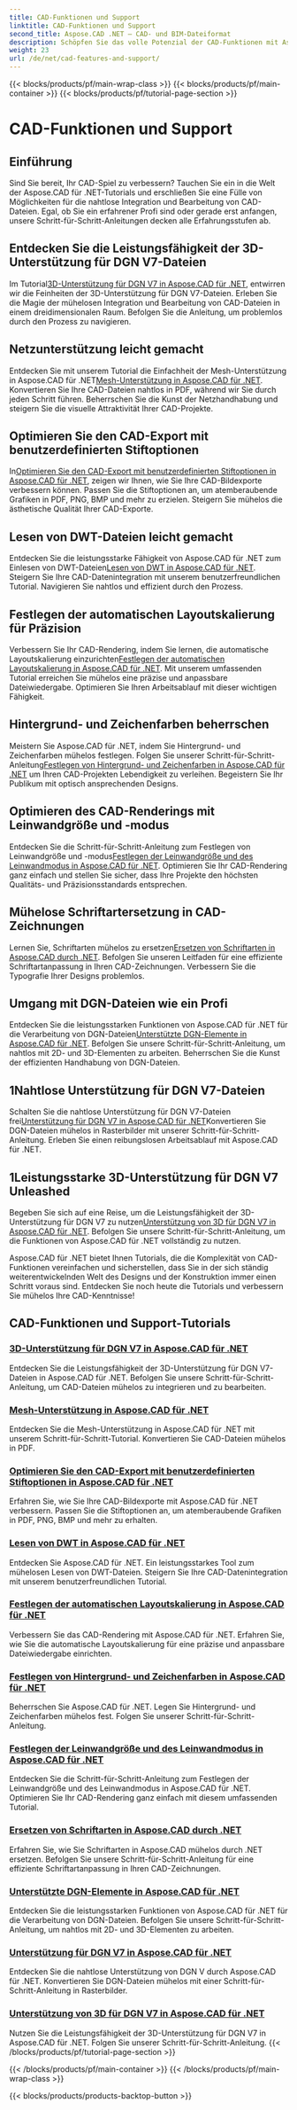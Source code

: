 ```yaml
---
title: CAD-Funktionen und Support
linktitle: CAD-Funktionen und Support
second_title: Aspose.CAD .NET – CAD- und BIM-Dateiformat
description: Schöpfen Sie das volle Potenzial der CAD-Funktionen mit Aspose.CAD für .NET-Tutorials aus. Erfahren Sie mühelos 3D-Unterstützung für DGN V7, Netzhandhabung, Stiftanpassung und mehr.
weight: 23
url: /de/net/cad-features-and-support/
---
```


{{< blocks/products/pf/main-wrap-class >}}
{{< blocks/products/pf/main-container >}}
{{< blocks/products/pf/tutorial-page-section >}}

# CAD-Funktionen und Support


## Einführung

Sind Sie bereit, Ihr CAD-Spiel zu verbessern? Tauchen Sie ein in die Welt der Aspose.CAD für .NET-Tutorials und erschließen Sie eine Fülle von Möglichkeiten für die nahtlose Integration und Bearbeitung von CAD-Dateien. Egal, ob Sie ein erfahrener Profi sind oder gerade erst anfangen, unsere Schritt-für-Schritt-Anleitungen decken alle Erfahrungsstufen ab.

## Entdecken Sie die Leistungsfähigkeit der 3D-Unterstützung für DGN V7-Dateien

 Im Tutorial[3D-Unterstützung für DGN V7 in Aspose.CAD für .NET](./3d-support-for-dgn-v7/), entwirren wir die Feinheiten der 3D-Unterstützung für DGN V7-Dateien. Erleben Sie die Magie der mühelosen Integration und Bearbeitung von CAD-Dateien in einem dreidimensionalen Raum. Befolgen Sie die Anleitung, um problemlos durch den Prozess zu navigieren.

## Netzunterstützung leicht gemacht

 Entdecken Sie mit unserem Tutorial die Einfachheit der Mesh-Unterstützung in Aspose.CAD für .NET[Mesh-Unterstützung in Aspose.CAD für .NET](./mesh-support/). Konvertieren Sie Ihre CAD-Dateien nahtlos in PDF, während wir Sie durch jeden Schritt führen. Beherrschen Sie die Kunst der Netzhandhabung und steigern Sie die visuelle Attraktivität Ihrer CAD-Projekte.

## Optimieren Sie den CAD-Export mit benutzerdefinierten Stiftoptionen

 In[Optimieren Sie den CAD-Export mit benutzerdefinierten Stiftoptionen in Aspose.CAD für .NET](./pen-support-in-export/), zeigen wir Ihnen, wie Sie Ihre CAD-Bildexporte verbessern können. Passen Sie die Stiftoptionen an, um atemberaubende Grafiken in PDF, PNG, BMP und mehr zu erzielen. Steigern Sie mühelos die ästhetische Qualität Ihrer CAD-Exporte.

## Lesen von DWT-Dateien leicht gemacht

Entdecken Sie die leistungsstarke Fähigkeit von Aspose.CAD für .NET zum Einlesen von DWT-Dateien[Lesen von DWT in Aspose.CAD für .NET](./reading-dwt/). Steigern Sie Ihre CAD-Datenintegration mit unserem benutzerfreundlichen Tutorial. Navigieren Sie nahtlos und effizient durch den Prozess.

## Festlegen der automatischen Layoutskalierung für Präzision

 Verbessern Sie Ihr CAD-Rendering, indem Sie lernen, die automatische Layoutskalierung einzurichten[Festlegen der automatischen Layoutskalierung in Aspose.CAD für .NET](./setting-auto-layout-scaling/). Mit unserem umfassenden Tutorial erreichen Sie mühelos eine präzise und anpassbare Dateiwiedergabe. Optimieren Sie Ihren Arbeitsablauf mit dieser wichtigen Fähigkeit.

## Hintergrund- und Zeichenfarben beherrschen

 Meistern Sie Aspose.CAD für .NET, indem Sie Hintergrund- und Zeichenfarben mühelos festlegen. Folgen Sie unserer Schritt-für-Schritt-Anleitung[Festlegen von Hintergrund- und Zeichenfarben in Aspose.CAD für .NET](./setting-background-and-drawing-colors/) um Ihren CAD-Projekten Lebendigkeit zu verleihen. Begeistern Sie Ihr Publikum mit optisch ansprechenden Designs.

## Optimieren des CAD-Renderings mit Leinwandgröße und -modus

Entdecken Sie die Schritt-für-Schritt-Anleitung zum Festlegen von Leinwandgröße und -modus[Festlegen der Leinwandgröße und des Leinwandmodus in Aspose.CAD für .NET](./setting-canvas-size-and-mode/). Optimieren Sie Ihr CAD-Rendering ganz einfach und stellen Sie sicher, dass Ihre Projekte den höchsten Qualitäts- und Präzisionsstandards entsprechen.

## Mühelose Schriftartersetzung in CAD-Zeichnungen

 Lernen Sie, Schriftarten mühelos zu ersetzen[Ersetzen von Schriftarten in Aspose.CAD durch .NET](./substituting-fonts/). Befolgen Sie unseren Leitfaden für eine effiziente Schriftartanpassung in Ihren CAD-Zeichnungen. Verbessern Sie die Typografie Ihrer Designs problemlos.

## Umgang mit DGN-Dateien wie ein Profi

 Entdecken Sie die leistungsstarken Funktionen von Aspose.CAD für .NET für die Verarbeitung von DGN-Dateien[Unterstützte DGN-Elemente in Aspose.CAD für .NET](./supported-dgn-elements/). Befolgen Sie unsere Schritt-für-Schritt-Anleitung, um nahtlos mit 2D- und 3D-Elementen zu arbeiten. Beherrschen Sie die Kunst der effizienten Handhabung von DGN-Dateien.

## 1Nahtlose Unterstützung für DGN V7-Dateien

 Schalten Sie die nahtlose Unterstützung für DGN V7-Dateien frei[Unterstützung für DGN V7 in Aspose.CAD für .NET](./support-for-dgn-v7/)Konvertieren Sie DGN-Dateien mühelos in Rasterbilder mit unserer Schritt-für-Schritt-Anleitung. Erleben Sie einen reibungslosen Arbeitsablauf mit Aspose.CAD für .NET.

## 1Leistungsstarke 3D-Unterstützung für DGN V7 Unleashed

 Begeben Sie sich auf eine Reise, um die Leistungsfähigkeit der 3D-Unterstützung für DGN V7 zu nutzen[Unterstützung von 3D für DGN V7 in Aspose.CAD für .NET](./support-of-3d-for-dgn-v7/). Befolgen Sie unsere Schritt-für-Schritt-Anleitung, um die Funktionen von Aspose.CAD für .NET vollständig zu nutzen.

Aspose.CAD für .NET bietet Ihnen Tutorials, die die Komplexität von CAD-Funktionen vereinfachen und sicherstellen, dass Sie in der sich ständig weiterentwickelnden Welt des Designs und der Konstruktion immer einen Schritt voraus sind. Entdecken Sie noch heute die Tutorials und verbessern Sie mühelos Ihre CAD-Kenntnisse!
## CAD-Funktionen und Support-Tutorials
### [3D-Unterstützung für DGN V7 in Aspose.CAD für .NET](./3d-support-for-dgn-v7/)
Entdecken Sie die Leistungsfähigkeit der 3D-Unterstützung für DGN V7-Dateien in Aspose.CAD für .NET. Befolgen Sie unsere Schritt-für-Schritt-Anleitung, um CAD-Dateien mühelos zu integrieren und zu bearbeiten.
### [Mesh-Unterstützung in Aspose.CAD für .NET](./mesh-support/)
Entdecken Sie die Mesh-Unterstützung in Aspose.CAD für .NET mit unserem Schritt-für-Schritt-Tutorial. Konvertieren Sie CAD-Dateien mühelos in PDF.
### [Optimieren Sie den CAD-Export mit benutzerdefinierten Stiftoptionen in Aspose.CAD für .NET](./pen-support-in-export/)
Erfahren Sie, wie Sie Ihre CAD-Bildexporte mit Aspose.CAD für .NET verbessern. Passen Sie die Stiftoptionen an, um atemberaubende Grafiken in PDF, PNG, BMP und mehr zu erhalten.
### [Lesen von DWT in Aspose.CAD für .NET](./reading-dwt/)
Entdecken Sie Aspose.CAD für .NET. Ein leistungsstarkes Tool zum mühelosen Lesen von DWT-Dateien. Steigern Sie Ihre CAD-Datenintegration mit unserem benutzerfreundlichen Tutorial.
### [Festlegen der automatischen Layoutskalierung in Aspose.CAD für .NET](./setting-auto-layout-scaling/)
Verbessern Sie das CAD-Rendering mit Aspose.CAD für .NET. Erfahren Sie, wie Sie die automatische Layoutskalierung für eine präzise und anpassbare Dateiwiedergabe einrichten.
### [Festlegen von Hintergrund- und Zeichenfarben in Aspose.CAD für .NET](./setting-background-and-drawing-colors/)
Beherrschen Sie Aspose.CAD für .NET. Legen Sie Hintergrund- und Zeichenfarben mühelos fest. Folgen Sie unserer Schritt-für-Schritt-Anleitung.
### [Festlegen der Leinwandgröße und des Leinwandmodus in Aspose.CAD für .NET](./setting-canvas-size-and-mode/)
Entdecken Sie die Schritt-für-Schritt-Anleitung zum Festlegen der Leinwandgröße und des Leinwandmodus in Aspose.CAD für .NET. Optimieren Sie Ihr CAD-Rendering ganz einfach mit diesem umfassenden Tutorial.
### [Ersetzen von Schriftarten in Aspose.CAD durch .NET](./substituting-fonts/)
Erfahren Sie, wie Sie Schriftarten in Aspose.CAD mühelos durch .NET ersetzen. Befolgen Sie unsere Schritt-für-Schritt-Anleitung für eine effiziente Schriftartanpassung in Ihren CAD-Zeichnungen.
### [Unterstützte DGN-Elemente in Aspose.CAD für .NET](./supported-dgn-elements/)
Entdecken Sie die leistungsstarken Funktionen von Aspose.CAD für .NET für die Verarbeitung von DGN-Dateien. Befolgen Sie unsere Schritt-für-Schritt-Anleitung, um nahtlos mit 2D- und 3D-Elementen zu arbeiten.
### [Unterstützung für DGN V7 in Aspose.CAD für .NET](./support-for-dgn-v7/)
Entdecken Sie die nahtlose Unterstützung von DGN V durch Aspose.CAD für .NET. Konvertieren Sie DGN-Dateien mühelos mit einer Schritt-für-Schritt-Anleitung in Rasterbilder.
### [Unterstützung von 3D für DGN V7 in Aspose.CAD für .NET](./support-of-3d-for-dgn-v7/)
Nutzen Sie die Leistungsfähigkeit der 3D-Unterstützung für DGN V7 in Aspose.CAD für .NET. Folgen Sie unserer Schritt-für-Schritt-Anleitung.
{{< /blocks/products/pf/tutorial-page-section >}}

{{< /blocks/products/pf/main-container >}}
{{< /blocks/products/pf/main-wrap-class >}}

{{< blocks/products/products-backtop-button >}}
